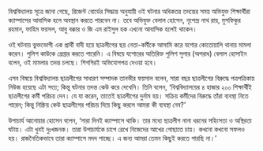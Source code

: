 বিশ্ববিদ্যালয় সূত্রে জানা গেছে, রিজেন্ট বোর্ডের সিদ্ধান্ত অনুযায়ী ওই ঘটনার অধিকতর তদন্তের সময় অভিযুক্ত শিক্ষার্থীরা ক্যাম্পাসের আবাসিক হলে অবস্থান করতে পারবেন না। তবে অভিযুক্ত বেলাল হোসেন, নৃপেন্দ্র নাথ রায়, মুসফিকুর রহমান, ফাহিম ফয়সল, আবু বক্কার ও জি এম রাইসুল হক এখনো আবাসিক হলেই থাকেন।

ওই ঘটনায় ভুক্তভোগী এক প্রার্থী বাদী হয়ে ছাত্রলীগের ছয় নেতা-কর্মীকে আসামি করে যশোর কোতোয়ালি থানায় মামলা করেন। পুলিশ কাউকে গ্রেপ্তার করতে পারেনি। এ বিষয়ে যশোরের অতিরিক্ত পুলিশ সুপার (অপরাধ) বেলাল হোসাইন বলেন, ওই মামলার তদন্ত চলছে। শিগগিরই অভিযোগপত্র দেওয়া হবে।

এসব বিষয়ে বিশ্ববিদ্যালয় ছাত্রলীগের সাধারণ সম্পাদক তানভীর ফয়সাল বলেন, সারা বছর ছাত্রলীগের বিরুদ্ধে পত্রপত্রিকায় নিউজ হয়েছে এটা সত্য; কিন্তু ঘটনার তদন্ত কেউ করে দেখেনি। তিনি বলেন, ‘বিশ্ববিদ্যালয়ের ৪ হাজার ২০০ শিক্ষার্থীই ছাত্রলীগের কর্মী পরিচয় দেন। যে যা করেন, তাতেই ছাত্রলীগের দুর্নাম হয়। সক্রিয় কর্মীদের বিরুদ্ধে তাঁরা ব্যবস্থা নিতে পারেন; কিন্তু নিষ্ক্রিয় কেউ ছাত্রলীগের পরিচয় দিয়ে কিছু করলে আমরা কী ব্যবস্থা নেব?’

উপাচার্য আনোয়ার হোসেন বলেন, ‘সারা দিনই ক্যাম্পাসে থাকি। তার মধ্যে ছাত্রলীগ নানা ধরনের সহিংসতা ও অস্থিরতা ঘটায়। এটা খুবই দুঃখজনক। তারা উপাচার্যকে চাপে রেখে নিজেদের আখের গোছাতে চায়। কখনো কখনো সফলও হয়। রাজনৈতিকভাবে তারা ক্যাম্পাসে মদদ পাচ্ছে। এ জন্য আমরা তেমন কিছুই করতে পারছি না।’
